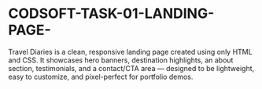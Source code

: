 # CODSOFT-TASK-01-LANDING-PAGE-
Travel Diaries is a clean, responsive landing page created using only HTML and CSS. It showcases hero banners, destination highlights, an about section, testimonials, and a contact/CTA area — designed to be lightweight, easy to customize, and pixel-perfect for portfolio demos.
